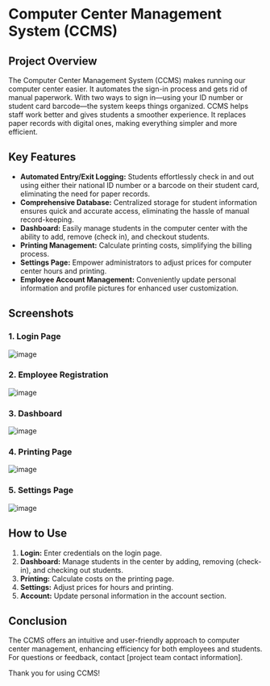 # Computer Center Management System (CCMS)

## Project Overview

The Computer Center Management System (CCMS) makes running our computer center easier. It automates the sign-in process and gets rid of manual paperwork. With two ways to sign in—using your ID number or student card barcode—the system keeps things organized. CCMS helps staff work better and gives students a smoother experience. It replaces paper records with digital ones, making everything simpler and more efficient. 

## Key Features

- **Automated Entry/Exit Logging:** Students effortlessly check in and out using either their national ID number or a barcode on their student card, eliminating the need for paper records.
- **Comprehensive Database:** Centralized storage for student information ensures quick and accurate access, eliminating the hassle of manual record-keeping.
- **Dashboard:** Easily manage students in the computer center with the ability to add, remove (check in), and checkout students.
- **Printing Management:** Calculate printing costs, simplifying the billing process.
- **Settings Page:** Empower administrators to adjust prices for computer center hours and printing.
- **Employee Account Management:** Conveniently update personal information and profile pictures for enhanced user customization.

## Screenshots

### 1. Login Page
![image](https://github.com/Omar7001-B/Computer-Center-Management-System-CCMS/assets/115028809/45b49bb2-dd80-4388-9a00-018c59410ffb)

### 2. Employee Registration
![image](https://github.com/Omar7001-B/Computer-Center-Management-System-CCMS/assets/115028809/eae0b8a4-05a6-45cb-8be0-9c6c6bb52812)

### 3. Dashboard
![image](https://github.com/Omar7001-B/Computer-Center-Management-System-CCMS/assets/115028809/ea4b4cc3-618e-4091-a1d8-867ea0eddc96)

### 4. Printing Page
![image](https://github.com/Omar7001-B/Computer-Center-Management-System-CCMS/assets/115028809/b2b83a83-9a53-44ef-9113-47d4e58de1ed)

### 5. Settings Page
![image](https://github.com/Omar7001-B/Computer-Center-Management-System-CCMS/assets/115028809/6abe1171-8e18-40f4-ad55-2ade095d9a59)


## How to Use

1. **Login:** Enter credentials on the login page.
2. **Dashboard:** Manage students in the center by adding, removing (check-in), and checking out students.
3. **Printing:** Calculate costs on the printing page.
4. **Settings:** Adjust prices for hours and printing.
5. **Account:** Update personal information in the account section.

## Conclusion

The CCMS offers an intuitive and user-friendly approach to computer center management, enhancing efficiency for both employees and students. For questions or feedback, contact [project team contact information].

Thank you for using CCMS!
